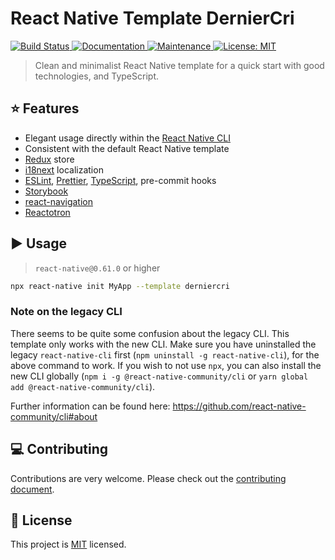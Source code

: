 # React Native Template DernierCri

<p>
  <a href="https://travis-ci.com/derniercri/react-native-template-derniercri">
    <img alt="Build Status" src="https://img.shields.io/travis/com/derniercri/react-native-template-derniercri" target="_blank" />
  </a>
  <a href="https://github.com/derniercri/react-native-template-derniercri/blob/master/README.md">
    <img alt="Documentation" src="https://img.shields.io/badge/documentation-yes-success" target="_blank" />
  </a>
  <a href="https://github.com/derniercri/react-native-template-derniercri/graphs/commit-activity">
    <img alt="Maintenance" src="https://img.shields.io/badge/Maintained%20%3F-yes-green" target="_blank" />
  </a>
  <a href="https://github.com/derniercri/react-native-template-derniercri/blob/master/LICENSE">
    <img alt="License: MIT" src="https://img.shields.io/badge/License-MIT-yellow.svg" target="_blank" />
  </a>
</p>

> Clean and minimalist React Native template for a quick start with good technologies, and TypeScript.

## :star: Features

- Elegant usage directly within the [React Native CLI](https://github.com/react-native-community/cli)
- Consistent with the default React Native template
- [Redux](https://redux.js.org/) store
- [i18next](https://www.i18next.com/) localization
- [ESLint](https://eslint.org/), [Prettier](https://prettier.io/), [TypeScript](http://www.typescriptlang.org/), pre-commit hooks
- [Storybook](https://storybook.js.org/)
- [react-navigation](https://reactnavigation.org/)
- [Reactotron](https://github.com/infinitered/reactotron)

## :arrow_forward: Usage

> `react-native@0.61.0` or higher

```sh
npx react-native init MyApp --template derniercri
```

### Note on the legacy CLI

There seems to be quite some confusion about the legacy CLI. This template only works with the new CLI. Make sure you have uninstalled the legacy `react-native-cli` first (`npm uninstall -g react-native-cli`), for the above command to work. If you wish to not use `npx`, you can also install the new CLI globally (`npm i -g @react-native-community/cli` or `yarn global add @react-native-community/cli`).

Further information can be found here: https://github.com/react-native-community/cli#about

## :computer: Contributing

Contributions are very welcome. Please check out the [contributing document](CONTRIBUTING.md).

## :bookmark: License

This project is [MIT](LICENSE) licensed.
